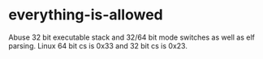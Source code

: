 # everything-is-allowed

Abuse 32 bit executable stack and 32/64 bit mode switches as well as elf parsing.
Linux 64 bit cs is 0x33 and 32 bit cs is 0x23.